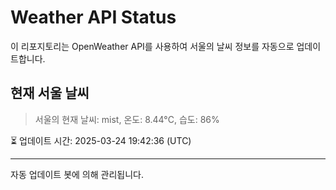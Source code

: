 
# Weather API Status

이 리포지토리는 OpenWeather API를 사용하여 서울의 날씨 정보를 자동으로 업데이트합니다.

## 현재 서울 날씨
> 서울의 현재 날씨: mist, 온도: 8.44°C, 습도: 86%

⏳ 업데이트 시간: 2025-03-24 19:42:36 (UTC)

---
자동 업데이트 봇에 의해 관리됩니다.
